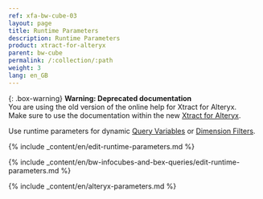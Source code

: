 ```yaml
---
ref: xfa-bw-cube-03
layout: page
title: Runtime Parameters
description: Runtime Parameters
product: xtract-for-alteryx
parent: bw-cube
permalink: /:collection/:path
weight: 3
lang: en_GB
---
```


{: .box-warning}
**Warning: Deprecated documentation** <br>
You are using the old version of the online help for Xtract for Alteryx.<br>
Make sure to use the documentation within the new [Xtract for Alteryx](https://helpcenter.theobald-software.com/xtract-for-alteryx/documentation/introduction/).

Use runtime parameters for dynamic [Query Variables](./variables) or [Dimension Filters](./bw-cube-extraction-define#setting-a-dimension-filter).

{% include _content/en/edit-runtime-parameters.md %}

{% include _content/en/bw-infocubes-and-bex-queries/edit-runtime-parameters.md %}

{% include _content/en/alteryx-parameters.md %}